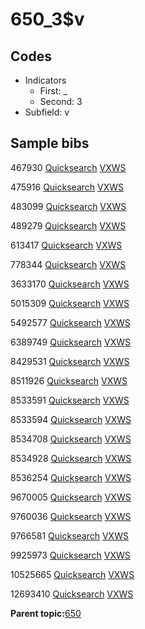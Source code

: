 # 650\_3$v

## Codes

-   Indicators
    -   First: \_
    -   Second: 3
-   Subfield: v

## Sample bibs

467930 [Quicksearch](https://search.library.yale.edu/catalog/467930) [VXWS](http://prodorbis.library.yale.edu:7014/vxws/GetHoldingsService?bibId=467930)

475916 [Quicksearch](https://search.library.yale.edu/catalog/475916) [VXWS](http://prodorbis.library.yale.edu:7014/vxws/GetHoldingsService?bibId=475916)

483099 [Quicksearch](https://search.library.yale.edu/catalog/483099) [VXWS](http://prodorbis.library.yale.edu:7014/vxws/GetHoldingsService?bibId=483099)

489279 [Quicksearch](https://search.library.yale.edu/catalog/489279) [VXWS](http://prodorbis.library.yale.edu:7014/vxws/GetHoldingsService?bibId=489279)

613417 [Quicksearch](https://search.library.yale.edu/catalog/613417) [VXWS](http://prodorbis.library.yale.edu:7014/vxws/GetHoldingsService?bibId=613417)

778344 [Quicksearch](https://search.library.yale.edu/catalog/778344) [VXWS](http://prodorbis.library.yale.edu:7014/vxws/GetHoldingsService?bibId=778344)

3633170 [Quicksearch](https://search.library.yale.edu/catalog/3633170) [VXWS](http://prodorbis.library.yale.edu:7014/vxws/GetHoldingsService?bibId=3633170)

5015309 [Quicksearch](https://search.library.yale.edu/catalog/5015309) [VXWS](http://prodorbis.library.yale.edu:7014/vxws/GetHoldingsService?bibId=5015309)

5492577 [Quicksearch](https://search.library.yale.edu/catalog/5492577) [VXWS](http://prodorbis.library.yale.edu:7014/vxws/GetHoldingsService?bibId=5492577)

6389749 [Quicksearch](https://search.library.yale.edu/catalog/6389749) [VXWS](http://prodorbis.library.yale.edu:7014/vxws/GetHoldingsService?bibId=6389749)

8429531 [Quicksearch](https://search.library.yale.edu/catalog/8429531) [VXWS](http://prodorbis.library.yale.edu:7014/vxws/GetHoldingsService?bibId=8429531)

8511926 [Quicksearch](https://search.library.yale.edu/catalog/8511926) [VXWS](http://prodorbis.library.yale.edu:7014/vxws/GetHoldingsService?bibId=8511926)

8533591 [Quicksearch](https://search.library.yale.edu/catalog/8533591) [VXWS](http://prodorbis.library.yale.edu:7014/vxws/GetHoldingsService?bibId=8533591)

8533594 [Quicksearch](https://search.library.yale.edu/catalog/8533594) [VXWS](http://prodorbis.library.yale.edu:7014/vxws/GetHoldingsService?bibId=8533594)

8534708 [Quicksearch](https://search.library.yale.edu/catalog/8534708) [VXWS](http://prodorbis.library.yale.edu:7014/vxws/GetHoldingsService?bibId=8534708)

8534928 [Quicksearch](https://search.library.yale.edu/catalog/8534928) [VXWS](http://prodorbis.library.yale.edu:7014/vxws/GetHoldingsService?bibId=8534928)

8536254 [Quicksearch](https://search.library.yale.edu/catalog/8536254) [VXWS](http://prodorbis.library.yale.edu:7014/vxws/GetHoldingsService?bibId=8536254)

9670005 [Quicksearch](https://search.library.yale.edu/catalog/9670005) [VXWS](http://prodorbis.library.yale.edu:7014/vxws/GetHoldingsService?bibId=9670005)

9760036 [Quicksearch](https://search.library.yale.edu/catalog/9760036) [VXWS](http://prodorbis.library.yale.edu:7014/vxws/GetHoldingsService?bibId=9760036)

9766581 [Quicksearch](https://search.library.yale.edu/catalog/9766581) [VXWS](http://prodorbis.library.yale.edu:7014/vxws/GetHoldingsService?bibId=9766581)

9925973 [Quicksearch](https://search.library.yale.edu/catalog/9925973) [VXWS](http://prodorbis.library.yale.edu:7014/vxws/GetHoldingsService?bibId=9925973)

10525665 [Quicksearch](https://search.library.yale.edu/catalog/10525665) [VXWS](http://prodorbis.library.yale.edu:7014/vxws/GetHoldingsService?bibId=10525665)

12693410 [Quicksearch](https://search.library.yale.edu/catalog/12693410) [VXWS](http://prodorbis.library.yale.edu:7014/vxws/GetHoldingsService?bibId=12693410)

**Parent topic:**[650](../../tags/650/650.md)

